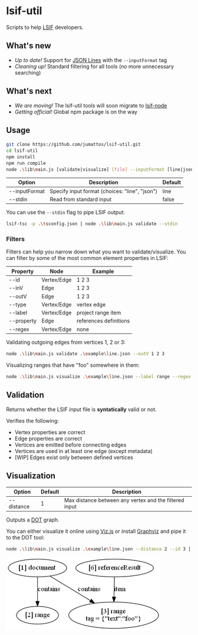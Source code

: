 
# lsif-util

Scripts to help [LSIF](https://github.com/Microsoft/language-server-protocol/blob/master/indexFormat/specification.md) developers.

## What's new

* _Up to date!_ Support for [JSON Lines](http://jsonlines.org/) with the `--inputFormat` tag
* _Cleaning up!_ Standard filtering for all tools (no more unnecessary searching)

## What's next

* _We are moving!_ The lsif-util tools will soon migrate to [lsif-node](https://github.com/microsoft/lsif-node)
* _Getting official!_ Global npm package is on the way

## Usage

``` bash
git clone https://github.com/jumattos/lsif-util.git
cd lsif-util
npm install
npm run compile
node .\lib\main.js [validate|visualize] [file] --inputFormat [line|json] [--stdin] [filters]
```

| Option        | Description                                    | Default |
|---------------|------------------------------------------------|---------|
| --inputFormat | Specify input format (choices: "line", "json") | line    |
| --stdin       | Read from standard input                       | false   |

You can use the `--stdin` flag to pipe LSIF output:
``` bash
lsif-tsc -p .\tsconfig.json | node .\lib\main.js validate --stdin
```

### Filters

Filters can help you narrow down what you want to validate/visualize. You can filter by some of the most common element properties in LSIF:

| Property   | Node        | Example                |
|------------|-------------|------------------------|
| --id       | Vertex/Edge | 1 2 3                  |
| --inV      | Edge        | 1 2 3                  |
| --outV     | Edge        | 1 2 3                  |
| --type     | Vertex/Edge | vertex edge            |
| --label    | Vertex/Edge | project range item     |
| --property | Edge        | references definitions |
| --regex    | Vertex/Edge | none                   |

Validating outgoing edges from vertices 1, 2 or 3:
``` bash
node .\lib\main.js validate .\example\line.json --outV 1 2 3
```

Visualizing ranges that have "foo" somewhere in them:
``` bash
node .\lib\main.js visualize .\example\line.json --label range --regex foo
```

## Validation

Returns whether the LSIF input file is **syntatically** valid or not.

Verifies the following:

* Vertex properties are correct
* Edge properties are correct
* Vertices are emitted before connecting edges
* Vertices are used in at least one edge (except metadata)
* [WIP] Edges exist only between defined vertices

## Visualization

| Option            | Default     | Description                                             |
|-------------------|-------------|---------------------------------------------------------|
| --distance        | 1           | Max distance between any vertex and the filtered input  |

Outputs a [DOT](https://graphviz.gitlab.io/_pages/doc/info/lang.html) graph.

You can either visualize it online using [Viz.js](http://viz-js.com/) or install [Graphviz](http://graphviz.org/) and pipe it to the DOT tool:

``` bash
node .\lib\main.js visualize .\example\line.json --distance 2 --id 3 | dot -Tpng -o image.png
```

![graph example](image/graphviz.png)